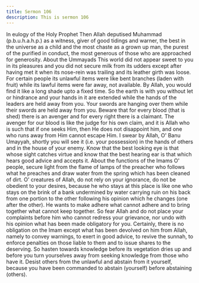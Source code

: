 ```yaml
---
title: Sermon 106
description: This is sermon 106
---
```


In eulogy of the Holy Prophet
Then Allah deputised Muhammad (p.b.u.h.a.h.p.) as a witness, giver of good tidings and
warner, the best in the universe as a child and the most chaste as a grown up man, the purest
of the purified in conduct, the most generous of those who are approached for generosity.
About the Ummayads
This world did not appear sweet to you in its pleasures and you did not secure milk from its
udders except after having met it when its nose-rein was trailing and its leather girth was
loose.
For certain people its unlawful items were like bent branches (laden with fruit) while its
lawful items were far away, not available. By Allah, you would find it like a long shade upto
a fixed time.
So the earth is with you without let or hindrance and your hands in it are extended while the
hands of the leaders are held away from you. Your swords are hanging over them while their
swords are held away from you.
Beware that for every blood (that is shed) there is an avenger and for every right there is a
claimant. The avenger for our blood is like the judge for his own claim, and it is Allah who is
such that if one seeks Him, then He does not disappoint him, and one who runs away from
Him cannot escape Him.
I swear by Allah, O' Banu Umayyah, shortly you will see it (i.e. your possession) in the hands
of others and in the house of your enemy. Know that the best looking eye is that whose sight
catches virtue and know that the best hearing ear is that which hears good advice and accepts
it.
About the functions of the Imams
O' people, secure light from the flame of lamps of the preacher who follows what he preaches
and draw water from the spring which has been cleaned of dirt.
O' creatures of Allah, do not rely on your ignorance, do not be obedient to your desires,
because he who stays at this place is like one who stays on the brink of a bank undermined by
water carrying ruin on his back from one portion to the other following his opinion which he
changes (one after the other). He wants to make adhere what cannot adhere and to bring
together what cannot keep together.
So fear Allah and do not place your complaints before him who cannot redress your
grievance, nor undo with his opinion what has been made obligatory for you.
Certainly, there is no obligation on the Imam except what has been devolved on him from
Allah, namely to convey warnings, to exert in good advice, to revive the sunnah, to enforce
penalties on those liable to them and to issue shares to the deserving.
So hasten towards knowledge before its vegetation dries up and before you turn yourselves
away from seeking knowledge from those who have it. Desist others from the unlawful and
abstain from it yourself, because you have been commanded to abstain (yourself) before
abstaining (others).
